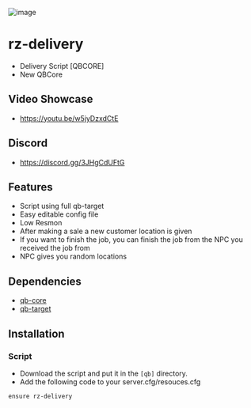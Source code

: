![image](https://cdn.discordapp.com/attachments/1186357096216801381/1205669207421755432/delivery.png?ex=65d935f3&is=65c6c0f3&hm=623badee809bb21ce3395c27b58f0466e4f0c06d0ad6924d5c6338d845558ef1&)

# rz-delivery
- Delivery Script [QBCORE]
- New QBCore

## Video Showcase
- https://youtu.be/w5jyDzxdCtE
## Discord
- https://discord.gg/3JHgCdUFtG


## Features
- Script using full qb-target
- Easy editable config file
- Low Resmon
- After making a sale a new customer location is given
- If you want to finish the job, you can finish the job from the NPC you received the job from
- NPC gives you random locations


## Dependencies
- [qb-core](https://github.com/qbcore-framework/qb-core)
- [qb-target](https://github.com/qbcore-framework/qb-target)

## Installation

### Script
- Download the script and put it in the `[qb]` directory.
- Add the following code to your server.cfg/resouces.cfg
```
ensure rz-delivery
```


